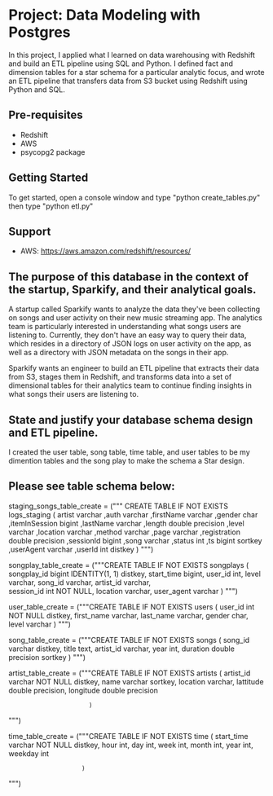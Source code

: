 Project: Data Modeling with Postgres
===================================

In this project, I applied what I learned on data warehousing with Redshift and build an ETL pipeline using SQL and Python. I defined fact and dimension tables for a star schema for a particular analytic focus, and wrote an ETL pipeline that transfers data from S3 bucket using Redshift using Python and SQL.

Pre-requisites
--------------

- Redshift
- AWS
- psycopg2 package

Getting Started
---------------

To get started, open a console window and type "python create_tables.py" then type "python etl.py"

Support
-------

- AWS: https://aws.amazon.com/redshift/resources/


The purpose of this database in the context of the startup, Sparkify, and their analytical goals.
-------

A startup called Sparkify wants to analyze the data they've been collecting on songs and user activity on their new music streaming app. The analytics team is particularly interested in understanding what songs users are listening to. Currently, they don't have an easy way to query their data, which resides in a directory of JSON logs on user activity on the app, as well as a directory with JSON metadata on the songs in their app.

Sparkify wants an engineer to build an ETL pipeline that extracts their data from S3, stages them in Redshift, and transforms data into a set of dimensional tables for their analytics team to continue finding insights in what songs their users are listening to.

State and justify your database schema design and ETL pipeline.
-------

I created the user table, song table, time table, and user tables to be my dimention tables and the song play to make the schema a Star design.

Please see table schema below:
-------

staging_songs_table_create = ("""
CREATE TABLE IF NOT EXISTS logs_staging 
(
artist varchar
,auth varchar
,firstName varchar
,gender char
,itemInSession bigint
,lastName varchar
,length double precision
,level varchar
,location varchar
,method varchar
,page varchar
,registration double precision
,sessionId bigint
,song varchar
,status int
,ts bigint sortkey
,userAgent varchar
,userId int distkey
)
""")

songplay_table_create = ("""CREATE TABLE IF NOT EXISTS songplays 
                            (
                            songplay_id bigint IDENTITY(1, 1) distkey,
                            start_time bigint, 
                            user_id int, 
                            level varchar, 
                            song_id varchar, 
                            artist_id varchar,  
                            session_id int NOT NULL,
                            location varchar, 
                            user_agent varchar
                            )
""")

user_table_create = ("""CREATE TABLE IF NOT EXISTS users 
                        (
                        user_id int NOT NULL distkey,
                        first_name varchar,
                        last_name varchar,
                        gender char, 
                        level varchar
                        )
""")

song_table_create = ("""CREATE TABLE IF NOT EXISTS songs 
                        (
                        song_id varchar distkey, 
                        title text,
                        artist_id varchar,
                        year int,
                        duration double precision sortkey
                        )
""")

artist_table_create = ("""CREATE TABLE IF NOT EXISTS artists 
                          (
                          artist_id varchar NOT NULL distkey, 
                          name varchar sortkey,
                          location varchar,
                          lattitude double precision,
                          longitude double precision
                    
                          )
""")

time_table_create = ("""CREATE TABLE IF NOT EXISTS time 
                        (
                        start_time varchar NOT NULL distkey, 
                        hour int, 
                        day int, 
                        week int, 
                        month int,
                        year int, 
                        weekday int
                        
                        )
""")